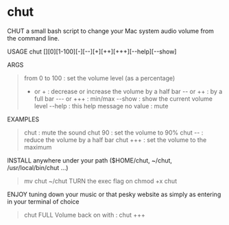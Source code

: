 # chut
CHUT  a small bash script to change your Mac system audio volume from the command line. 

USAGE chut [][0][1-100][-][--][+][++][+++][--help][--show]

ARGS  
> from 0 to 100 : set the volume level (as a percentage)
> - or +        : decrease or increase the volume by a half bar
> -- or ++      : by a full bar
> --- or +++    : min/max
> --show        : show the current volume level
> --help        : this help message
> no value 			: mute

EXAMPLES   
> chut          : mute the sound
> chut 90       : set the volume to 90%
> chut --       : reduce the volume by a half bar
> chut +++      : set the volume to the maximum

INSTALL anywhere under your path ($HOME/chut, ~/chut, /usr/local/bin/chut ...)
> mv chut ~/chut 
TURN the exec flag on
> chmod +x chut

ENJOY tuning down your music or that pesky website as simply as entering in your terminal of choice
> chut
FULL Volume back on with : 
> chut +++
